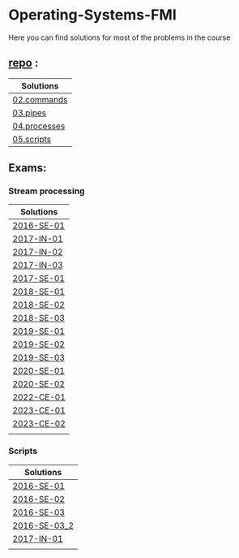 # Operating-Systems-FMI

Here you can find solutions for most of the problems in the course

## [repo](https://github.com/avelin/fmi-os/tree/master/exercises) :

| Solutions                                                                                                 |
| --------------------------------------------------------------------------------------------------------- |
| [02.commands](https://github.com/Backpulver/Operating-Systems-FMI/blob/main/Repo/02.commands.md)          |
| [03.pipes](https://github.com/Backpulver/Operating-Systems-FMI/blob/main/Repo/03.pipes.md)                |
| [04.processes](https://github.com/Backpulver/Operating-Systems-FMI/blob/main/Repo/04.processes.md)        |
| [05.scripts](https://github.com/Backpulver/Operating-Systems-FMI/blob/main/Repo/05.scripts/05.scripts.md) |

## Exams:

### Stream processing

| Solutions                                                                                                                            |
| ------------------------------------------------------------------------------------------------------------------------------------ |
| [2016-SE-01](https://github.com/Backpulver/Operating-Systems-FMI/blob/main/Exams/Shell/Stream%20processing/2016-SE-01/2016-SE-01.md) |
| [2017-IN-01](https://github.com/Backpulver/Operating-Systems-FMI/blob/main/Exams/Shell/Stream%20processing/2017-IN-01/2017-IN-01.md) |
| [2017-IN-02](https://github.com/Backpulver/Operating-Systems-FMI/blob/main/Exams/Shell/Stream%20processing/2017-IN-02/2017-IN-02.md) |
| [2017-IN-03](https://github.com/Backpulver/Operating-Systems-FMI/blob/main/Exams/Shell/Stream%20processing/2017-IN-03/2017-IN-03.md) |
| [2017-SE-01](https://github.com/Backpulver/Operating-Systems-FMI/blob/main/Exams/Shell/Stream%20processing/2017-SE-01/2017-SE-01.md) |
| [2018-SE-01](https://github.com/Backpulver/Operating-Systems-FMI/blob/main/Exams/Shell/Stream%20processing/2018-SE-01/2018-SE-01.md) |
| [2018-SE-02](https://github.com/Backpulver/Operating-Systems-FMI/blob/main/Exams/Shell/Stream%20processing/2018-SE-02/2018-SE-02.md) |
| [2018-SE-03](https://github.com/Backpulver/Operating-Systems-FMI/blob/main/Exams/Shell/Stream%20processing/2018-SE-03/2018-SE-03.md) |
| [2019-SE-01](https://github.com/Backpulver/Operating-Systems-FMI/blob/main/Exams/Shell/Stream%20processing/2019-SE-01/2019-SE-01.md) |
| [2019-SE-02](https://github.com/Backpulver/Operating-Systems-FMI/blob/main/Exams/Shell/Stream%20processing/2019-SE-02/2019-SE-02.md) |
| [2019-SE-03](https://github.com/Backpulver/Operating-Systems-FMI/blob/main/Exams/Shell/Stream%20processing/2019-SE-03/2019-SE-03.md) |
| [2020-SE-01](https://github.com/Backpulver/Operating-Systems-FMI/blob/main/Exams/Shell/Stream%20processing/2020-SE-01/2020-SE-01.md) |
| [2020-SE-02](https://github.com/Backpulver/Operating-Systems-FMI/blob/main/Exams/Shell/Stream%20processing/2020-SE-02/2020-SE-02.md) |
| [2022-CE-01](https://github.com/Backpulver/Operating-Systems-FMI/blob/main/Exams/Shell/Stream%20processing/2022-CE-01/2022-CE-01.md) |
| [2023-CE-01](https://github.com/Backpulver/Operating-Systems-FMI/tree/main/Exams/Shell/Stream%20processing/2023-CE-01/2023-CE-01.md) |
| [2023-CE-02](https://github.com/Backpulver/Operating-Systems-FMI/blob/main/Exams/Shell/Stream%20processing/2023-CE-02/2023-CE-02.md) |
|                                                                                                                                      |

### Scripts

| Solutions                                                                                                                      |
| ------------------------------------------------------------------------------------------------------------------------------ |
| [2016-SE-01](https://github.com/Backpulver/Operating-Systems-FMI/blob/main/Exams/Shell/Scripts/2016-SE-01/2016-SE-01.sh)       |
| [2016-SE-02](https://github.com/Backpulver/Operating-Systems-FMI/blob/main/Exams/Shell/Scripts/2016-SE-02/2016-SE-02.sh)       |
| [2016-SE-03](https://github.com/Backpulver/Operating-Systems-FMI/blob/main/Exams/Shell/Scripts/2016-SE-03/2016-SE-03.sh)       |
| [2016-SE-03_2](https://github.com/Backpulver/Operating-Systems-FMI/blob/main/Exams/Shell/Scripts/2016-SE-03_2/2016-SE-03_2.sh) |
| [2017-IN-01](https://github.com/Backpulver/Operating-Systems-FMI/blob/main/Exams/Shell/Scripts/2017-IN-01/2017-IN-01.sh)       |
|                                                                                                                                |
